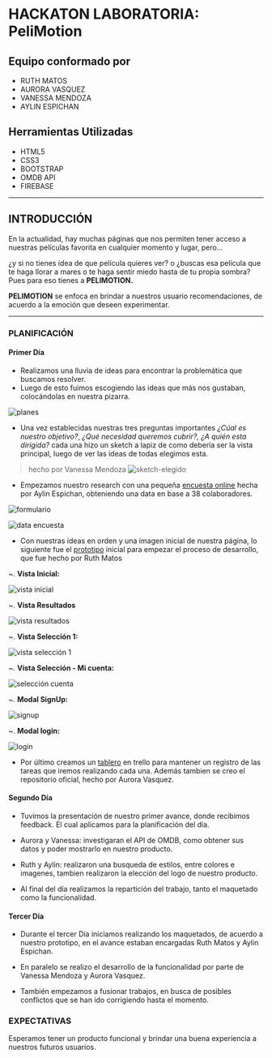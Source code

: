 # HACKATON LABORATORIA: __PeliMotion__

## Equipo conformado por

+ RUTH MATOS
+ AURORA VASQUEZ
+ VANESSA MENDOZA
+ AYLIN ESPICHAN

## Herramientas Utilizadas

+ HTML5
+ CSS3
+ BOOTSTRAP
+ OMDB API
+ FIREBASE

___

## INTRODUCCIÓN

En la actualidad, hay muchas páginas que nos permiten tener acceso a nuestras películas favorita en cualquier momento y lugar, pero...

¿y si no tienes idea de que película quieres ver? o ¿buscas esa película que te haga llorar a mares o te haga sentir miedo hasta de tu propia sombra?
Pues para eso tienes a __PELIMOTION.__

__PELIMOTION__ se enfoca en brindar a nuestros usuario recomendaciones, de acuerdo a la emoción que deseen experimentar.

___

### PLANIFICACIÓN

#### Primer Día

+ Realizamos una lluvia de ideas para encontrar la problemática que buscamos resolver.
+ Luego de esto fuimos escogiendo las ideas que más nos gustaban, colocándolas en nuestra pizarra.

![planes](assets/docs/primer-dia-planes.jpg)

+ Una vez establecidas nuestras tres preguntas importantes *¿Cúal es nuestro objetivo?*, *¿Qué necesidad queremos cubrir?, ¿A quién  esta dirigida?* cada una hizo un sketch a lapiz de como debería ser la vista principal, luego de ver las ideas de todas elegimos esta.

> hecho por Vanessa Mendoza
![sketch-elegido](assets/docs/sketch-elegido.jpg)

+ Empezamos nuestro research con una pequeña [encuesta online][encuesta] hecha por Aylin Espichan, obteniendo una data en base a 38 colaboradores.

[encuesta]: https://goo.gl/forms/zQ277pSoObRqNnjy1

![formulario](assets/docs/formulario.png)

![data encuesta](assets/docs/data-encuesta.png)

+ Con nuestras ideas en orden y una imagen inicial de nuestra página, lo siguiente fue el [prototipo][prototipo] inicial para empezar el proceso de desarrollo, que fue hecho por Ruth Matos

[prototipo]: https://share.proto.io/J0Q4QI/

~. __Vista Inicial:__

![vista inicial](assets/docs/prototipo/vista-inicial.png)

~. __Vista Resultados__

![vista resultados](assets/docs/prototipo/vista-resultado.png)

~. __Vista Selección 1:__

![vista selección 1](assets/docs/prototipo/vista-seleccion-1.png)

~. __Vista Selección - Mi cuenta:__

![selección cuenta](assets/docs/prototipo/vista-seleccion-mi-cuenta.png)

~. __Modal SignUp:__

![signup](assets/docs/prototipo/modal-signup.png)

~. __Modal login:__

![login](assets/docs/prototipo/modal-login.png)

+ Por último creamos un [tablero][trello] en trello para mantener un registro de las tareas que iremos realizando cada una. Además tambien se creo el repositorio oficial, hecho por Aurora Vasquez.

[trello]: https://trello.com/b/zDPbf5a3/plan-de-acciones-hackaton

#### Segundo Día

+ Tuvimos la presentación de nuestro primer avance, donde recibimos feedback. El cual aplicamos para la planificación del día.

+ Aurora y Vanessa: investigaran el API de OMDB, como obtener sus datos y poder mostrarlo en nuestro producto.

+ Ruth y Aylin: realizaron una busqueda de estilos, entre colores e imagenes, tambien realizaron la elección del logo de nuestro producto.

+ Al final del día realizamos la repartición del trabajo, tanto el maquetado como la funcionalidad.


#### Tercer Día

+ Durante el tercer Día iniciamos realizando los maquetados, de acuerdo a nuestro prototipo, en el avance estaban encargadas Ruth Matos y Aylin Espichan.

+ En paralelo se realizo el desarrollo de la funcionalidad por parte de Vanessa Mendoza y Aurora Vasquez.

+ También empezamos a fusionar trabajos, en busca de posibles conflictos que se han ido corrigiendo hasta el momento.

### EXPECTATIVAS

Esperamos tener un producto funcional y brindar una buena experiencia a nuestros futuros usuarios.

